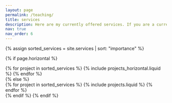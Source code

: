 ```yaml
---
layout: page
permalink: /teaching/
title: services
description: Here are my currently offered services. If you are a current client, please refer to the link sent to your email. Thank you!
nav: true
nav_order: 6
---
```


{% assign sorted_services = site.services | sort: "importance" %}

  <!-- Generate cards for each project -->

{% if page.horizontal %}

  <div class="container">
    <div class="row row-cols-1 row-cols-md-2">
    {% for project in sorted_services %}
      {% include projects_horizontal.liquid %}
    {% endfor %}
    </div>
  </div>
  {% else %}
  <div class="row row-cols-1 row-cols-md-3">
    {% for project in sorted_services %}
      {% include projects.liquid %}
    {% endfor %}
  </div>
  {% endif %}
{% endif %}
</div>

